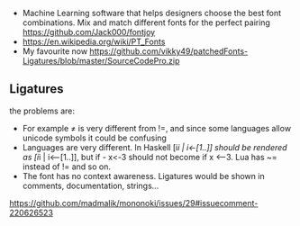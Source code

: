 - Machine Learning software that helps designers choose the best font combinations. Mix and match different fonts for the perfect pairing https://github.com/Jack000/fontjoy
- https://en.wikipedia.org/wiki/PT_Fonts
- My favourite now https://github.com/vikky49/patchedFonts-Ligatures/blob/master/SourceCodePro.zip
## Ligatures

the problems are:

- For example ≠ is very different from !=, and since some languages allow unicode symbols it could be confusing
- Languages are very different. In Haskell [i*i | i<-[1..]] should be rendered as [i*i | i⟵[1..]], but if - x<-3 should not become if x ⟵3. Lua has ~= instead of != and so on.
- The font has no context awareness. Ligatures would be shown in comments, documentation, strings...

https://github.com/madmalik/mononoki/issues/29#issuecomment-220626523